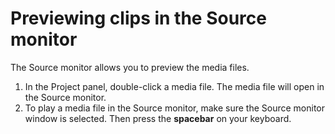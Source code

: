 # Previewing clips in the Source monitor

The Source monitor allows you to preview the media files.

1. In the Project panel, double-click a media file. The media file will open in the Source monitor.
2. To play a media file in the Source monitor, make sure the Source monitor window is selected. Then press the **spacebar** on your keyboard.




